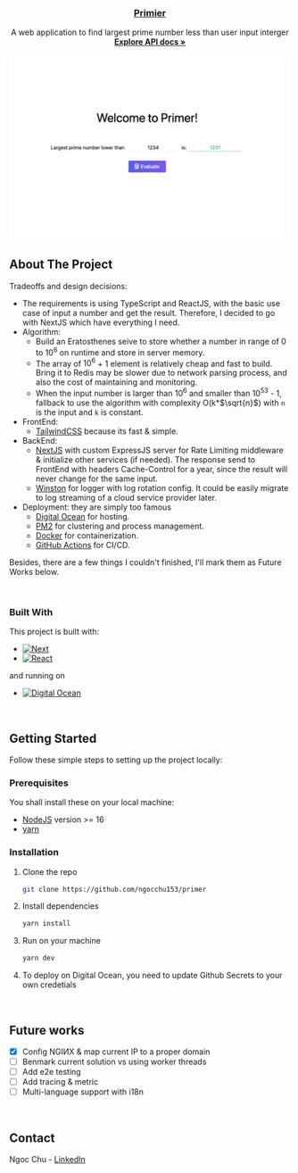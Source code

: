 <!-- PROJECT BIEF -->
<br />
<div align="center">
  <h3 align="center">
    <a href="https://github.com/ngocchu153/primer">
      Primier
    </a>
  </h3>

  <p align="center">
    A web application to find largest prime number less than user input interger
    <br />
    <a href="https://primer.ngocchu.dev/api-docs"><strong>Explore API docs »</strong></a>
  </p>
</div>

[![Product Name Screen Shot][product-screenshot]](https://primer.ngocchu.dev)

<!-- ABOUT THE PROJECT -->
## About The Project

Tradeoffs and design decisions:

- The requirements is using TypeScript and ReactJS, with the basic use case of input a number and get the result. Therefore, I decided to go with NextJS which have everything I need.
- Algorithm:
  - Build an Eratosthenes seive to store whether a number in range of 0 to $10^6$ on runtime and store in server memory.
  - The array of $10^6$ + 1 element is relatively cheap and fast to build. Bring it to Redis may be slower due to network parsing process, and also the cost of maintaining and monitoring.
  - When the input number is larger than $10^6$ and smaller than $10^{53}$ - 1, fallback to use the algorithm with complexity O(k\*$\sqrt{n}$) with `n` is the input and `k` is constant.
- FrontEnd:
  - [TailwindCSS][tailwindcss-url] because its fast & simple.
- BackEnd:
  - [NextJS][next-url] with custom ExpressJS server for Rate Limiting middleware & initialize other services (if needed). The response send to FrontEnd with headers Cache-Control for a year, since the result will never change for the same input.
  - [Winston](https://github.com/winstonjs/winston) for logger with log rotation config. It could be easily migrate to log streaming of a cloud service provider later.
- Deployment: they are simply too famous
  - [Digital Ocean][digitalocean-url] for hosting.
  - [PM2][pm2-url] for clustering and process management.
  - [Docker][docker-url] for containerization.
  - [GitHub Actions][github-action-url] for CI/CD.

Besides, there are a few things I couldn't finished, I'll mark them as Future Works below.

<br />

### Built With

This project is built with:

- [![Next][next.js]][next-url]
- [![React][react.js]][react-url]

and running on

- [![Digital Ocean][digitalocean]][digitalocean-url]

<br />

<!-- GETTING STARTED -->
## Getting Started

Follow these simple steps to setting up the project locally:

### Prerequisites
You shall install these on your local machine:

- [NodeJS](https://nodejs.org/) version >= 16
- [yarn](https://classic.yarnpkg.com/lang/en/docs/install)

### Installation

1. Clone the repo
   ```sh
   git clone https://github.com/ngocchu153/primer
   ```
2. Install dependencies
   ```sh
   yarn install
   ```
3. Run on your machine
   ```sh
   yarn dev
   ```
4. To deploy on Digital Ocean, you need to update Github Secrets to your own credetials

<br />

<!-- FUTURE WORKS -->

## Future works

- [x] Config NGIИX & map current IP to a proper domain
- [ ] Benmark current solution vs using worker threads
- [ ] Add e2e testing
- [ ] Add tracing & metric
- [ ] Multi-language support with i18n

<br/>

<!-- CONTACT -->

## Contact

Ngoc Chu - [LinkedIn][linkedin-url]

<br/>

<!-- MARKDOWN LINKS & IMAGES -->
<!-- https://www.markdownguide.org/basic-syntax/#reference-style-links -->

[linkedin-shield]: https://img.shields.io/badge/-LinkedIn-black.svg?style=for-the-badge&logo=linkedin&colorB=555
[linkedin-url]: https://linkedin.com/in/ngocchu153
[product-screenshot]: images/primer.png
[next.js]: https://img.shields.io/badge/next.js-000000?style=for-the-badge&logo=nextdotjs&logoColor=white
[next-url]: https://nextjs.org/
[react.js]: https://img.shields.io/badge/React-20232A?style=for-the-badge&logo=react&logoColor=61DAFB
[digitalocean]: https://www.digitalocean.com/_next/static/media/logo.87a8f3b8.svg
[digitalocean-url]: https://www.digitalocean.com
[react-url]: https://reactjs.org/
[pm2-url]: https://pm2.keymetrics.io/
[tailwindcss-url]: https://tailwindcss.com/
[docker-url]: https://www.docker.com/
[github-action-url]: https://github.com/features/actions
